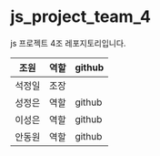 # js_project_team_4

js 프로젝트 4조 레포지토리입니다.

| 조원   | 역할 | github |
| ------ | ---- | ------ |
| 석정일 | 조장 |        |
| 성정은 | 역할 | github |
| 이성은 | 역할 | github |
| 안동원 | 역할 | github |
